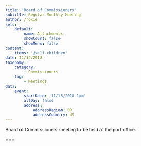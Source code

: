 ```yaml
---
title: 'Board of Commissioners'
subtitle: Regular Monthly Meeting
author: /roxie
sets:
    default:
        name: Attachments
        showCount: false
        showMenu: false
content:
    items: '@self.children'
date: 11/14/2018
taxonomy:
    category: 
        - Commissioners
    tag: 
        - Meetings
data:
    event:
        startDate: '11/15/2018 2pm'
        allDay: false
        address:
            addressRegion: OR
            addressCountry: US
---
```


Board of Commissioners meeting to be held at the port office.

===
